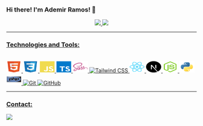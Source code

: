 ### Hi there! I'm Ademir Ramos! 👋

<!--
**AdemirRamos/ademirramos** is a ✨ _special_ ✨ repository because its `README.md` (this file) appears on your GitHub profile.

Here are some ideas to get you started:

- 🔭 I’m currently working on ...
- 🌱 I’m currently learning ...
- 👯 I’m looking to collaborate on ...
- 🤔 I’m looking for help with ...
- 💬 Ask me about ...
- 📫 How to reach me: ...
- 😄 Pronouns: ...
- ⚡ Fun fact: ...
-->

<div align="center">

  <a href="https://github.com/AdemirRamos">
  
  <img height="180em" src="https://github-readme-stats.vercel.app/api?username=ademirramos&show_icons=true&theme=dracula&include_all_commits=true&count_private=true"/>

  <img height="180em" src="https://github-readme-stats.vercel.app/api/top-langs/?username=ademirramos&layout=compact&langs_count=7&theme=dracula"/>

</div>

<hr>

### Technologies and Tools:

<div style="display: inline_block"><br>

  <img alt="HTML5" height="30" width="40" style="text-decoration: none;" src="https://raw.githubusercontent.com/devicons/devicon/master/icons/html5/html5-original.svg">

  <img alt="CSS3" height="30" width="40" style="text-decoration: none;" src="https://raw.githubusercontent.com/devicons/devicon/master/icons/css3/css3-original.svg">

  <img alt="JS" height="30" width="40" style="text-decoration: none;" src="https://raw.githubusercontent.com/devicons/devicon/master/icons/javascript/javascript-plain.svg">

  <img alt="TS" height="30" width="40" style="text-decoration: none;" src="https://raw.githubusercontent.com/devicons/devicon/master/icons/typescript/typescript-plain.svg">

  <img alt="SASS" height="30" width="40" style="text-decoration: none;" src="https://raw.githubusercontent.com/devicons/devicon/master/icons/sass/sass-original.svg">

  <img alt="Tailwind CSS" height="30" width="40" style="text-decoration: none;" src="https://cdn.jsdelivr.net/gh/devicons/devicon/icons/tailwindcss/tailwindcss-plain.svg"/>

  <img alt="React" height="30" width="40" style="text-decoration: none;" src="https://raw.githubusercontent.com/devicons/devicon/master/icons/react/react-original.svg">

  <img alt="Next JS" height="30" width="40" style="text-decoration: none;" src="https://raw.githubusercontent.com/devicons/devicon/master/icons/nextjs/nextjs-original.svg">

  <img alt="Node JS" height="30" width="40" style="text-decoration: none;" src="https://raw.githubusercontent.com/devicons/devicon/master/icons/nodejs/nodejs-original.svg">

  <img alt="Python" height="30" width="40" style="text-decoration: none;" src="https://raw.githubusercontent.com/devicons/devicon/master/icons/python/python-original.svg">

  <img alt="PHP" height="30" width="40" style="text-decoration: none;" src="https://raw.githubusercontent.com/devicons/devicon/master/icons/php/php-original.svg">

  <img alt="Git" height="30" width="40" style="text-decoration: none;" src="https://cdn.jsdelivr.net/gh/devicons/devicon/icons/git/git-original-wordmark.svg"/>

  <img alt="GitHub" height="30" width="40" style="text-decoration: none;" src="https://cdn.jsdelivr.net/gh/devicons/devicon/icons/github/github-original-wordmark.svg"/>

</div>

<hr>

### Contact:

<a href="ademirramos634@gmail.com"><img src="https://img.shields.io/badge/Gmail-D14836?style=for-the-badge&logo=gmail&logoColor=white" target="_blank"></a>
